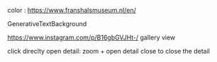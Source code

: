 color : https://www.franshalsmuseum.nl/en/

GenerativeTextBackground

https://www.instagram.com/p/B16gbGVJHt-/ gallery view

click direclty open detail:
zoom + open detail
close to close the detail
